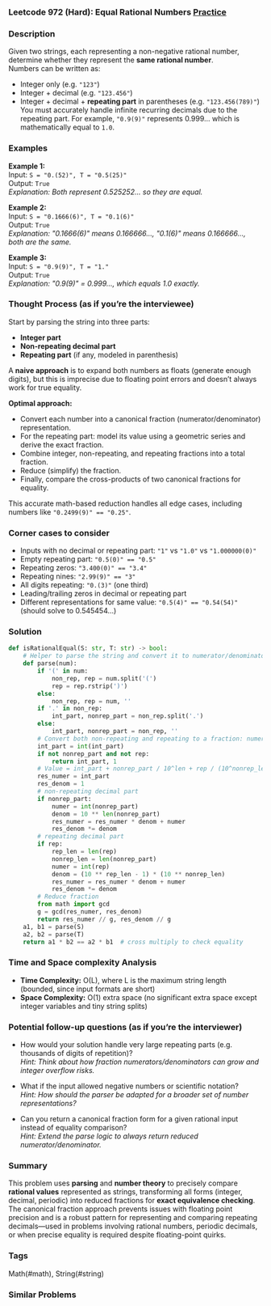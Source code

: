 ### Leetcode 972 (Hard): Equal Rational Numbers [Practice](https://leetcode.com/problems/equal-rational-numbers)

### Description  
Given two strings, each representing a non-negative rational number, determine whether they represent the **same rational number**.  
Numbers can be written as:
- Integer only (e.g. `"123"`)
- Integer + decimal (e.g. `"123.456"`)
- Integer + decimal + **repeating part** in parentheses (e.g. `"123.456(789)"`)
You must accurately handle infinite recurring decimals due to the repeating part. For example, `"0.9(9)"` represents 0.999... which is mathematically equal to `1.0`.

### Examples  

**Example 1:**  
Input: `S = "0.(52)", T = "0.5(25)"`  
Output: `True`  
*Explanation: Both represent 0.525252… so they are equal.*

**Example 2:**  
Input: `S = "0.1666(6)", T = "0.1(6)"`  
Output: `True`  
*Explanation: "0.1666(6)" means 0.166666..., "0.1(6)" means 0.166666..., both are the same.*

**Example 3:**  
Input: `S = "0.9(9)", T = "1."`  
Output: `True`  
*Explanation: "0.9(9)" = 0.999…, which equals 1.0 exactly.*

### Thought Process (as if you’re the interviewee)  
Start by parsing the string into three parts:  
- **Integer part**
- **Non-repeating decimal part**
- **Repeating part** (if any, modeled in parenthesis)

A **naive approach** is to expand both numbers as floats (generate enough digits), but this is imprecise due to floating point errors and doesn’t always work for true equality.

**Optimal approach:**
- Convert each number into a canonical fraction (numerator/denominator) representation.
- For the repeating part: model its value using a geometric series and derive the exact fraction.
- Combine integer, non-repeating, and repeating fractions into a total fraction.
- Reduce (simplify) the fraction.
- Finally, compare the cross-products of two canonical fractions for equality.

This accurate math-based reduction handles all edge cases, including numbers like `"0.2499(9)" == "0.25"`.

### Corner cases to consider  
- Inputs with no decimal or repeating part: `"1"` vs `"1.0"` vs `"1.000000(0)"`
- Empty repeating part: `"0.5(0)" == "0.5"`
- Repeating zeros: `"3.400(0)" == "3.4"`
- Repeating nines: `"2.99(9)" == "3"`
- All digits repeating: `"0.(3)"` (one third)
- Leading/trailing zeros in decimal or repeating part
- Different representations for same value: `"0.5(4)" == "0.54(54)"` (should solve to 0.545454...)

### Solution

```python
def isRationalEqual(S: str, T: str) -> bool:
    # Helper to parse the string and convert it to numerator/denominator
    def parse(num):
        if '(' in num:
            non_rep, rep = num.split('(')
            rep = rep.rstrip(')')
        else:
            non_rep, rep = num, ''
        if '.' in non_rep:
            int_part, nonrep_part = non_rep.split('.')
        else:
            int_part, nonrep_part = non_rep, ''
        # Convert both non-repeating and repeating to a fraction: numerator/denominator
        int_part = int(int_part)
        if not nonrep_part and not rep:
            return int_part, 1
        # Value = int_part + nonrep_part / 10^len + rep / (10^nonrep_len * (10^rep_len - 1))
        res_numer = int_part
        res_denom = 1
        # non-repeating decimal part
        if nonrep_part:
            numer = int(nonrep_part)
            denom = 10 ** len(nonrep_part)
            res_numer = res_numer * denom + numer
            res_denom *= denom
        # repeating decimal part
        if rep:
            rep_len = len(rep)
            nonrep_len = len(nonrep_part)
            numer = int(rep)
            denom = (10 ** rep_len - 1) * (10 ** nonrep_len)
            res_numer = res_numer * denom + numer
            res_denom *= denom
        # Reduce fraction
        from math import gcd
        g = gcd(res_numer, res_denom)
        return res_numer // g, res_denom // g
    a1, b1 = parse(S)
    a2, b2 = parse(T)
    return a1 * b2 == a2 * b1  # cross multiply to check equality
```

### Time and Space complexity Analysis  

- **Time Complexity:** O(L), where L is the maximum string length (bounded, since input formats are short)  
- **Space Complexity:** O(1) extra space (no significant extra space except integer variables and tiny string splits)

### Potential follow-up questions (as if you’re the interviewer)  

- How would your solution handle very large repeating parts (e.g. thousands of digits of repetition)?  
  *Hint: Think about how fraction numerators/denominators can grow and integer overflow risks.*

- What if the input allowed negative numbers or scientific notation?  
  *Hint: How should the parser be adapted for a broader set of number representations?*

- Can you return a canonical fraction form for a given rational input instead of equality comparison?  
  *Hint: Extend the parse logic to always return reduced numerator/denominator.*

### Summary
This problem uses **parsing** and **number theory** to precisely compare **rational values** represented as strings, transforming all forms (integer, decimal, periodic) into reduced fractions for **exact equivalence checking**.  
The canonical fraction approach prevents issues with floating point precision and is a robust pattern for representing and comparing repeating decimals—used in problems involving rational numbers, periodic decimals, or when precise equality is required despite floating-point quirks.

### Tags
Math(#math), String(#string)

### Similar Problems
